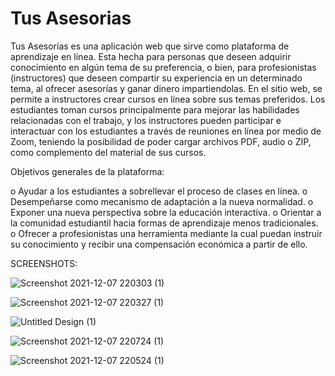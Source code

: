 # Tus Asesorias

Tus Asesorías es una aplicación web que sirve como plataforma de aprendizaje en línea. Esta hecha para personas que deseen adquirir conocimiento en algún tema de su preferencia, o bien, para profesionistas (instructores) que deseen compartir su experiencia en un determinado tema, al ofrecer asesorías y ganar dinero impartiendolas.
En el sitio web, se permite a instructores crear cursos en línea sobre sus temas preferidos. Los estudiantes toman cursos principalmente para mejorar las habilidades relacionadas con el trabajo, y los instructores pueden participar e interactuar con los estudiantes a través de reuniones en línea por medio de Zoom, teniendo la posibilidad de poder cargar archivos PDF, audio o ZIP, como complemento del material de sus cursos.

Objetivos generales de la plataforma:

o	Ayudar a los estudiantes a sobrellevar el proceso de clases en línea.
o	Desempeñarse como mecanismo de adaptación a la nueva normalidad.
o	Exponer una nueva perspectiva sobre la educación interactiva.
o	Orientar a la comunidad estudiantil hacia formas de aprendizaje menos tradicionales.
o	Ofrecer a profesionistas una herramienta mediante la cual puedan instruir su conocimiento y recibir una compensación económica a partir de ello.


SCREENSHOTS:

![Screenshot 2021-12-07 220303 (1)](https://user-images.githubusercontent.com/45349730/145152502-413e9c32-a942-48ce-91ec-e621f9343841.png)


![Screenshot 2021-12-07 220327 (1)](https://user-images.githubusercontent.com/45349730/145152564-6e074bbc-4b56-4a30-a0ef-b18b4779817c.png)


![Untitled Design  (1)](https://user-images.githubusercontent.com/45349730/145152614-61cc9eb8-d71b-4ab1-889b-f6033c99d4ba.png)


![Screenshot 2021-12-07 220724 (1)](https://user-images.githubusercontent.com/45349730/145152648-ce6e1c8e-fc28-4727-a5fc-41867fb22868.png)


![Screenshot 2021-12-07 220524 (1)](https://user-images.githubusercontent.com/45349730/145152679-c245d5a7-555c-415f-be9c-3e2ce04df92e.png)
